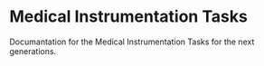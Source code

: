 

# Medical Instrumentation Tasks

Documantation for the Medical Instrumentation Tasks for the next generations. 